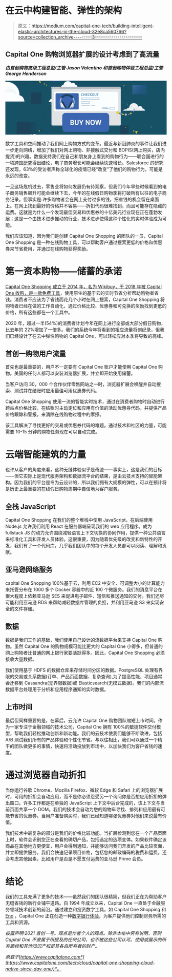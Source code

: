 # 在云中构建智能、弹性的架构

> 原文：<https://medium.com/capital-one-tech/building-intelligent-elastic-architectures-in-the-cloud-32e8ca560766?source=collection_archive---------3----------------------->

## Capital One 购物浏览器扩展的设计考虑到了高流量

***由首创购物高级工程总监/主管 Jason Valentino 和首创购物体验工程总监/主管 George Henderson***

![](img/a11225a1cbbc87438b3da542b508c9ef.png)

数字工具和空间推动了我们网上购物方式的变革。最近与新冠肺炎的事件让我们进一步走向网络，增加了我们对网上购物、非接触式交付和 BOPIS(网上购买，店内提货)的兴趣。数据支持我们在自己和朋友身上看到的购物行为——联合国进行的一项跨国[研究](https://unctad.org/system/files/official-document/dtlstictinf2020d1_en.pdf)得出结论，电子商务增长可能会继续快速增长。Salesforce 的研究还发现，63%的受访者声称全球化的疫情已经“改变”了他们的购物行为，可能是永远的改变。

一旦这场危机过去，零售业将如何发展仍有待观察，但我们今年早些时候看到的电子商务销售飙升可能会继续下去，今年的在线假日购物季将打破所有以往的电子商务记录。但事实是:许多购物者会在网上支付过多的钱，把省钱的机会留在桌面上。在网上找到最好的价格并不容易——折扣代码很难找到，而且可能存在隐藏的运费。这就是为什么一个发现最佳交易和优惠券的十亿美元行业现在正在蓬勃发展；这是一个由技术进步推动的行业，技术进步使得这种个性化的实时体验成为可能。

我们应该知道，因为我们是创建 Capital One Shopping 的团队的一员，Capital One Shopping 是一种在线购物工具，可以帮助客户通过搜索更低的价格和优惠券来节省费用，并通过在线购物获得奖励。

# 第一资本购物——储蓄的承诺

[Capital One Shopping 成立于 2014 年，名为 Wikibuy，于 2018 年被 Capital One 收购，是一款免费工具](https://www.wikibuy.com/)，使用原生的基于云的实时节省分析帮助购物者省钱。消费者不应该为了省钱而花几个小时在网上搜索，Capital One Shopping 将购物者已经在做的工作自动化，通过价格比较、优惠券和可兑换的奖励找到更低的价格，所有这些都在一个工具中。

2020 年，超过一半(54%)的消费者计划今年在网上进行全部或大部分假日购物，比去年的 22%增加了一倍多。我们的系统今年将看到的相应流量将创纪录，但我们已经设计了在云中弹性购物的 Capital One，可以轻松应对本季将导致的高峰。

## 首创一购物用户流量

首先也是最重要的，用户不一定要有 Capital One 账户才能使用 Capital One 购物。美国的任何人都可以安装浏览器扩展，并立即开始使用储蓄。

当客户访问 30，000 个合作伙伴零售网站之一时，浏览器扩展会唤醒并自动搜索、测试并在结账时应用最佳可用优惠券代码。

Capital One Shopping 使用一流的智能实时技术，通过在消费者购物时自动进行跨站点价格比较，在结账时主动定位和应用有价值的活动优惠券代码，并提供产品价格跟踪和警报，来消除在线购物过程中的摩擦。

该工具解决了寻找更好的交易或优惠券代码的难题。通过技术和社区的力量，可能需要 10-15 分钟的购物任务现在可以自动完成。

# 云端智能建筑的力量

也许从客户的角度来看，这种无缝体验似乎是奇迹——事实上，这是我们的目标——但它实际上是现代服务架构和数据流平台的结果，是由云技术支持的智能架构。因为我们的平台是专为云设计的，所以我们拥有大规模的弹性，可以在预计将是历史上最重要的在线假日购物周期中自信地为客户服务。

## 全栈 JavaScript

Capital One Shopping 在我们的整个堆栈中使用 JavaScript。在后端使用 Node.js 允许我们利用 React 在服务器端呈现我们的 web 应用程序。成为 fullstack JS 的动力允许围绕减轻语言上下文切换的协同作用，提供一种公共语言来标准化工具和开发人员体验。这很重要，因为随着优先级的改变和新特性的开发，我们有了一个代码库，几乎我们团队中的每个开发人员都可以阅读、理解和贡献。

## 亚马逊网络服务

capital One Shopping 100%基于云，利用 EC2 中安全、可调整大小的计算能力来托管分布在 1000 多个 Docker 容器中的近 100 个微服务。我们的消息平台在很大程度上依赖亚马逊 SES 来促进电子邮件、短信和推送通知的交付。我们还尽可能利用亚马逊 RDS 来帮助减轻数据库管理的负担，并利用亚马逊 S3 来实现安全的文件存储。

## 数据

数据是我们工作的基础，我们使用自己设计的流数据平台来支持 Capital One 购物。虽然 Capital One 的购物规模可能比更大的 Capital One 小得多，但普通的网上购物者比普通的网上银行家要活跃得多。因此，Capital One Shopping 必须接收大量数据。

我们使用基于 HDFS 的数据仓库来存储时间分区的数据。PostgreSQL 处理有界限的交易或关系数据(订单、产品页面数据、复杂查询),为了提高性能，项目通常会迁移到 Cassandra(无界限数据)或 Elasticsearch(无模式数据)。我们的内部流数据平台处理用于分析和应用程序通知的实时数据。

## 上市时间

最后但同样重要的是，在幕后，云允许 Capital One 购物团队缩短上市时间。作为一家专注于金融领域的技术公司，Capital One 拥有 100%的敏捷软件交付模型，帮助我们轻松推动创新和新功能。我们的云技术使我们能够不断改进，包括 A/B 测试我们所有的产品体验和个性化节省。与以往相比，我们可以通过一个精干的团队做更多的事情，快速将活动投放到市场中，以加快我们为客户省钱的速度。

# 通过浏览器自动折扣

当你运行谷歌 Chrome、Mozilla Firefox、微软 Edge 和 Safari 上的浏览器扩展时，可用的折扣会自动应用，而不是你必须忍受另一个询问你是否想应用折扣的弹出窗口。许多工作都是在单独的 JavaScript 上下文中后台完成的，该上下文与当前页面共享一个 DOM。我们的技术会自动为您的购物车寻找、排列和应用最有可能节省的优惠券。当用户准备购买时，我们已经知道哪张优惠券对他们来说最有价值。

我们技术中最复杂的部分是我们的价格比较功能。当扩展检测到您在一个产品页面上时，软件会识别您正在查看的确切产品，包括选定的选项变体。如果软件确定该商品在其他地方更便宜，用户会得到通知，并能够访问我们开发的产品比较页面，并立即提供服务。我们会快速记录项目价格，包括您的邮政编码的税费和运费。还会考虑其他因素，比如用户是否是不愿支付运费的亚马逊 Prime 会员。

# 结论

我们的工具充满了更多的技术——虽然我们的团队很精简，但我们正在为帮助客户无缝省钱的新行业铺平道路。自 1994 年成立以来，Capital One 一直处于金融服务领域技术创新的前沿。通过建立和投资数字工具，如 Capital One Shopping 和 [Eno](http://www.capitalone.com/eno) ，Capital One 正在创造一种[数字银行体验](https://venturebeat.com/2020/07/16/how-capital-ones-ai-assistant-achieved-99-nlu-accuracy/)，为客户提供他们控制财务所需的工具和资源。

*披露声明:2021 首创一号。观点是作者个人的观点。除非本帖中另有说明，否则 Capital One 不隶属于所提及的任何公司，也不被这些公司认可。使用或展示的所有商标和其他知识产权是其各自所有者的财产。*

*原载于*[*https://www.capitalone.com*](https://www.capitalone.com/tech/cloud/capital-one-shopping-cloud-native-since-day-one/)*。*
